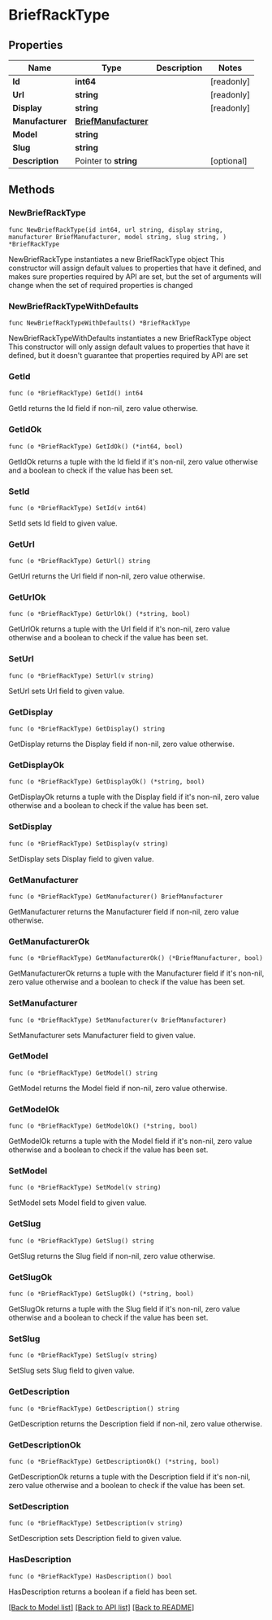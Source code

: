 # BriefRackType

## Properties

Name | Type | Description | Notes
------------ | ------------- | ------------- | -------------
**Id** | **int64** |  | [readonly] 
**Url** | **string** |  | [readonly] 
**Display** | **string** |  | [readonly] 
**Manufacturer** | [**BriefManufacturer**](BriefManufacturer.md) |  | 
**Model** | **string** |  | 
**Slug** | **string** |  | 
**Description** | Pointer to **string** |  | [optional] 

## Methods

### NewBriefRackType

`func NewBriefRackType(id int64, url string, display string, manufacturer BriefManufacturer, model string, slug string, ) *BriefRackType`

NewBriefRackType instantiates a new BriefRackType object
This constructor will assign default values to properties that have it defined,
and makes sure properties required by API are set, but the set of arguments
will change when the set of required properties is changed

### NewBriefRackTypeWithDefaults

`func NewBriefRackTypeWithDefaults() *BriefRackType`

NewBriefRackTypeWithDefaults instantiates a new BriefRackType object
This constructor will only assign default values to properties that have it defined,
but it doesn't guarantee that properties required by API are set

### GetId

`func (o *BriefRackType) GetId() int64`

GetId returns the Id field if non-nil, zero value otherwise.

### GetIdOk

`func (o *BriefRackType) GetIdOk() (*int64, bool)`

GetIdOk returns a tuple with the Id field if it's non-nil, zero value otherwise
and a boolean to check if the value has been set.

### SetId

`func (o *BriefRackType) SetId(v int64)`

SetId sets Id field to given value.


### GetUrl

`func (o *BriefRackType) GetUrl() string`

GetUrl returns the Url field if non-nil, zero value otherwise.

### GetUrlOk

`func (o *BriefRackType) GetUrlOk() (*string, bool)`

GetUrlOk returns a tuple with the Url field if it's non-nil, zero value otherwise
and a boolean to check if the value has been set.

### SetUrl

`func (o *BriefRackType) SetUrl(v string)`

SetUrl sets Url field to given value.


### GetDisplay

`func (o *BriefRackType) GetDisplay() string`

GetDisplay returns the Display field if non-nil, zero value otherwise.

### GetDisplayOk

`func (o *BriefRackType) GetDisplayOk() (*string, bool)`

GetDisplayOk returns a tuple with the Display field if it's non-nil, zero value otherwise
and a boolean to check if the value has been set.

### SetDisplay

`func (o *BriefRackType) SetDisplay(v string)`

SetDisplay sets Display field to given value.


### GetManufacturer

`func (o *BriefRackType) GetManufacturer() BriefManufacturer`

GetManufacturer returns the Manufacturer field if non-nil, zero value otherwise.

### GetManufacturerOk

`func (o *BriefRackType) GetManufacturerOk() (*BriefManufacturer, bool)`

GetManufacturerOk returns a tuple with the Manufacturer field if it's non-nil, zero value otherwise
and a boolean to check if the value has been set.

### SetManufacturer

`func (o *BriefRackType) SetManufacturer(v BriefManufacturer)`

SetManufacturer sets Manufacturer field to given value.


### GetModel

`func (o *BriefRackType) GetModel() string`

GetModel returns the Model field if non-nil, zero value otherwise.

### GetModelOk

`func (o *BriefRackType) GetModelOk() (*string, bool)`

GetModelOk returns a tuple with the Model field if it's non-nil, zero value otherwise
and a boolean to check if the value has been set.

### SetModel

`func (o *BriefRackType) SetModel(v string)`

SetModel sets Model field to given value.


### GetSlug

`func (o *BriefRackType) GetSlug() string`

GetSlug returns the Slug field if non-nil, zero value otherwise.

### GetSlugOk

`func (o *BriefRackType) GetSlugOk() (*string, bool)`

GetSlugOk returns a tuple with the Slug field if it's non-nil, zero value otherwise
and a boolean to check if the value has been set.

### SetSlug

`func (o *BriefRackType) SetSlug(v string)`

SetSlug sets Slug field to given value.


### GetDescription

`func (o *BriefRackType) GetDescription() string`

GetDescription returns the Description field if non-nil, zero value otherwise.

### GetDescriptionOk

`func (o *BriefRackType) GetDescriptionOk() (*string, bool)`

GetDescriptionOk returns a tuple with the Description field if it's non-nil, zero value otherwise
and a boolean to check if the value has been set.

### SetDescription

`func (o *BriefRackType) SetDescription(v string)`

SetDescription sets Description field to given value.

### HasDescription

`func (o *BriefRackType) HasDescription() bool`

HasDescription returns a boolean if a field has been set.


[[Back to Model list]](../README.md#documentation-for-models) [[Back to API list]](../README.md#documentation-for-api-endpoints) [[Back to README]](../README.md)


